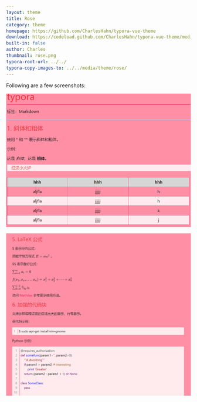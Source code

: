 ```yaml
---
layout: theme
title: Rose
category: theme
homepage: https://github.com/CharlesHahn/typora-vue-theme
download: https://codeload.github.com/CharlesHahn/typora-vue-theme/media/theme/rose/rose.css
built-in: false
author: Charles
thumbnail: rose.png
typora-root-url: ../../
typora-copy-images-to: ../../media/theme/rose/
---
```


Following are a few screenshots:

![typora_pic_0](/media/theme/rose/pic_0.png)

![typora_pic_1](/media/theme/rose/pic_1.png)
